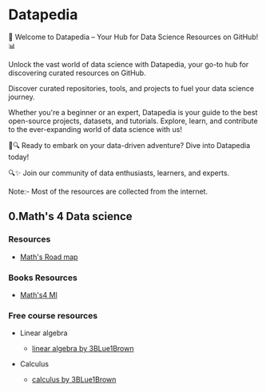 # Datapedia


🚀  Welcome to Datapedia – Your Hub for Data Science Resources on GitHub!  📊

Unlock the vast world of data science with Datapedia, your go-to hub for discovering curated resources on GitHub.



Discover curated repositories, tools, and projects to fuel your data science journey. 

Whether you're a beginner or an expert, Datapedia is your guide to the best open-source projects, datasets, and tutorials. Explore, learn, and contribute to the ever-expanding world of data science with us! 



🚀🔍 Ready to embark on your data-driven adventure? Dive into Datapedia today! 

🔍✨ Join our community of data enthusiasts, learners, and experts. 


Note:-  Most of the resources are collected from the internet.



## 0.Math's 4 Data science


### Resources

- [Math's Road map](https://docs.google.com/spreadsheets/d/10spJMs0Zmv5cugfFjJVc4MudyOVjl_16Ef5z54oxqnM/edit#gid=241859416)

### Books Resources

- [Math's4 Ml](https://gwthomas.github.io/docs/math4ml.pdf)

### Free  course resources

- Linear algebra 
    - [linear algebra by 3BLue1Brown ](https://www.youtube.com/watch?v=fNk_zzaMoSs&list=PLZHQObOWTQDPD3MizzM2xVFitgF8hE_ab&pp=iAQB)

- Calculus 
    - [calculus by 3BLue1Brown](https://www.youtube.com/watch?v=WUvTyaaNkzM&list=PLZHQObOWTQDMsr9K-rj53DwVRMYO3t5Yr&pp=iAQB)
